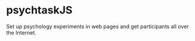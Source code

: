 # psychtaskJS
Set up psychology experiments in web pages and get participants all over the Internet.
